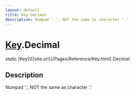 ```yaml
---
layout: default
title: Key.Decimal
description: Numpad '.', NOT the same as character '.'
---
```

# [Key]({{site.url}}/Pages/Reference/Key.html).Decimal

<div class='signature' markdown='1'>
static [Key]({{site.url}}/Pages/Reference/Key.html) Decimal
</div>

## Description
Numpad '.', NOT the same as character '.'

